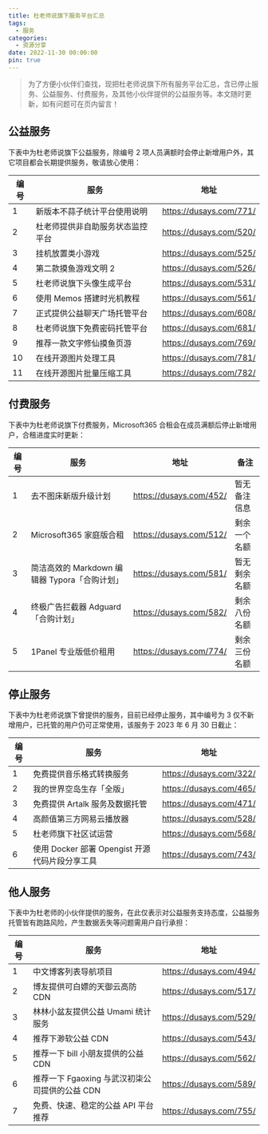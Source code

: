 ```yaml
---
title: 杜老师说旗下服务平台汇总
tags:
  - 服务
categories:
  - 资源分享
date: 2022-11-30 00:00:00
pin: true
---
```


> 为了方便小伙伴们查找，现把杜老师说旗下所有服务平台汇总，含已停止服务、公益服务、付费服务，及其他小伙伴提供的公益服务等。本文随时更新，如有问题可在页内留言！

<!-- more -->

## 公益服务

下表中为杜老师说旗下公益服务，除编号 2 项人员满额时会停止新增用户外，其它项目都会长期提供服务，敬请放心使用：

| 编号 | 服务 | 地址 |
| - | - | - |
| 1 | 新版本不蒜子统计平台使用说明 | https://dusays.com/771/ |
| 2 | 杜老师提供非自助服务状态监控平台 | https://dusays.com/520/ |
| 3 | 挂机放置类小游戏 | https://dusays.com/525/ |
| 4 | 第二款摸鱼游戏文明 2 | https://dusays.com/526/ |
| 5 | 杜老师说旗下头像生成平台 | https://dusays.com/531/ |
| 6 | 使用 Memos 搭建时光机教程 | https://dusays.com/561/ |
| 7 | 正式提供公益聊天广场托管平台 | https://dusays.com/608/ |
| 8 | 杜老师说旗下免费密码托管平台 | https://dusays.com/681/ |
| 9 | 推荐一款文字修仙摸鱼页游 | https://dusays.com/769/ |
| 10 | 在线开源图片处理工具 | https://dusays.com/781/ |
| 11 | 在线开源图片批量压缩工具 | https://dusays.com/782/ |

## 付费服务

下表中为杜老师说旗下付费服务，Microsoft365 合租会在成员满额后停止新增用户，合租进度实时更新：

| 编号 | 服务 | 地址 | 备注 |
| - | - | - | - |
| 1 | 去不图床新版升级计划 | https://dusays.com/452/ | 暂无备注信息 |
| 2 | Microsoft365 家庭版合租 | https://dusays.com/512/ | 剩余一个名额 |
| 3 | 简洁高效的 Markdown 编辑器 Typora「合购计划」 | https://dusays.com/581/ | 暂无剩余名额 |
| 4 | 终极广告拦截器 Adguard「合购计划」 | https://dusays.com/582/ | 剩余八份名额 |
| 5 | 1Panel 专业版低价租用 | https://dusays.com/774/ | 剩余三份名额 |

## 停止服务

下表中为杜老师说旗下曾提供的服务，目前已经停止服务，其中编号为 3 仅不新增用户，已托管的用户仍可正常使用，该服务于 2023 年 6 月 30 日截止：

| 编号 | 服务 | 地址 |
| - | - | - |
| 1 | 免费提供音乐格式转换服务 | https://dusays.com/322/ |
| 2 | 我的世界空岛生存「全版」 | https://dusays.com/465/ |
| 3 | 免费提供 Artalk 服务及数据托管 | https://dusays.com/471/ |
| 4 | 高颜值第三方网易云播放器 | https://dusays.com/528/ |
| 5 | 杜老师旗下社区试运营 | https://dusays.com/568/ |
| 6 | 使用 Docker 部署 Opengist 开源代码片段分享工具 | https://dusays.com/743/ |

## 他人服务

下表中为杜老师的小伙伴提供的服务，在此仅表示对公益服务支持态度，公益服务托管皆有跑路风险，产生数据丢失等问题需用户自行承担：

| 编号 | 服务 | 地址 |
| - | - | - |
| 1 | 中文博客列表导航项目 | https://dusays.com/494/ |
| 2 | 博友提供可白嫖的天御云高防 CDN | https://dusays.com/517/ |
| 3 | 林林小盆友提供公益 Umami 统计服务 | https://dusays.com/529/ |
| 4 | 推荐下渺软公益 CDN | https://dusays.com/543/ |
| 5 | 推荐一下 bill 小朋友提供的公益 CDN | https://dusays.com/562/ |
| 6 | 推荐一下 Fgaoxing 与武汉初柒公司提供的公益 CDN | https://dusays.com/589/ |
| 7 | 免费、快速、稳定的公益 API 平台推荐 | https://dusays.com/755/ |